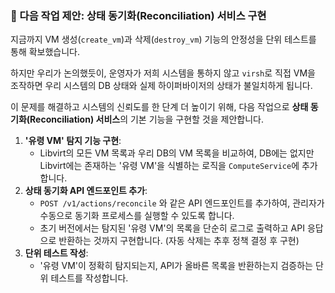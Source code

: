### 🚀 다음 작업 제안: 상태 동기화(Reconciliation) 서비스 구현

지금까지 VM 생성(`create_vm`)과 삭제(`destroy_vm`) 기능의 안정성을 단위 테스트를 통해 확보했습니다.

하지만 우리가 논의했듯이, 운영자가 저희 시스템을 통하지 않고 `virsh`로 직접 VM을 조작하면 우리 시스템의 DB 상태와 실제 하이퍼바이저의 상태가 불일치하게 됩니다.

이 문제를 해결하고 시스템의 신뢰도를 한 단계 더 높이기 위해, 다음 작업으로 **상태 동기화(Reconciliation) 서비스**의 기본 기능을 구현할 것을 제안합니다.

1.  **'유령 VM' 탐지 기능 구현**:
    -   Libvirt의 모든 VM 목록과 우리 DB의 VM 목록을 비교하여, DB에는 없지만 Libvirt에는 존재하는 '유령 VM'을 식별하는 로직을 `ComputeService`에 추가합니다.
2.  **상태 동기화 API 엔드포인트 추가**:
    -   `POST /v1/actions/reconcile` 와 같은 API 엔드포인트를 추가하여, 관리자가 수동으로 동기화 프로세스를 실행할 수 있도록 합니다.
    -   초기 버전에서는 탐지된 '유령 VM'의 목록을 단순히 로그로 출력하고 API 응답으로 반환하는 것까지 구현합니다. (자동 삭제는 추후 정책 결정 후 구현)
3.  **단위 테스트 작성**:
    -   '유령 VM'이 정확히 탐지되는지, API가 올바른 목록을 반환하는지 검증하는 단위 테스트를 작성합니다.